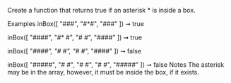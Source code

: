 Create a function that returns true if an asterisk * is inside a box.

Examples
inBox([
  "###",
  "#*#",
  "###"
]) ➞ true

inBox([
  "####",
  "#* #",
  "#  #",
  "####"
]) ➞ true

inBox([
  "*####",
  "# #",
  "#  #*",
  "####"
]) ➞ false

inBox([
  "#####",
  "#   #",
  "#   #",
  "#   #",
  "#####"
]) ➞ false
Notes
The asterisk may be in the array, however, it must be inside the box, if it exists.